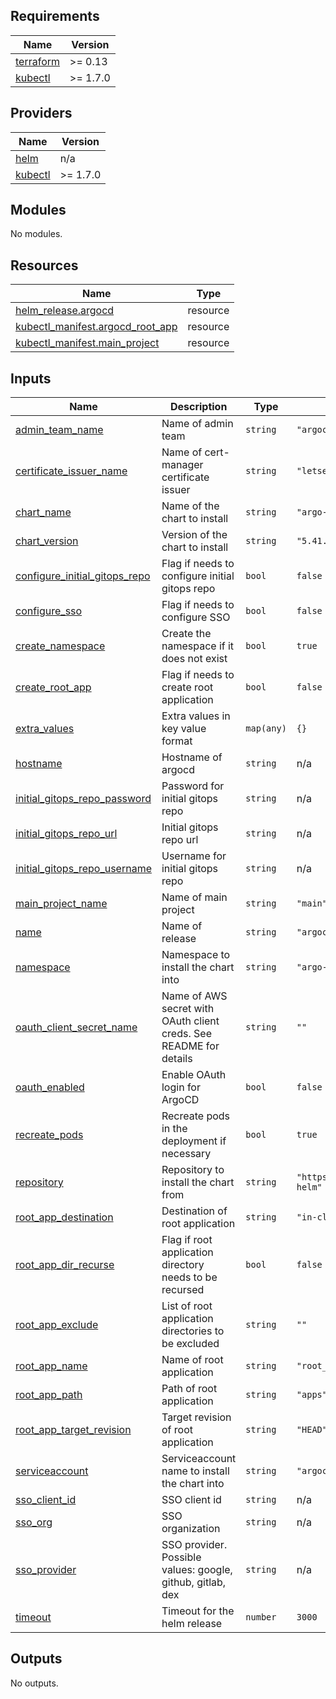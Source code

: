 ## Requirements

| Name | Version |
|------|---------|
| <a name="requirement_terraform"></a> [terraform](#requirement\_terraform) | >= 0.13 |
| <a name="requirement_kubectl"></a> [kubectl](#requirement\_kubectl) | >= 1.7.0 |

## Providers

| Name | Version |
|------|---------|
| <a name="provider_helm"></a> [helm](#provider\_helm) | n/a |
| <a name="provider_kubectl"></a> [kubectl](#provider\_kubectl) | >= 1.7.0 |

## Modules

No modules.

## Resources

| Name | Type |
|------|------|
| [helm_release.argocd](https://registry.terraform.io/providers/hashicorp/helm/latest/docs/resources/release) | resource |
| [kubectl_manifest.argocd_root_app](https://registry.terraform.io/providers/gavinbunney/kubectl/latest/docs/resources/manifest) | resource |
| [kubectl_manifest.main_project](https://registry.terraform.io/providers/gavinbunney/kubectl/latest/docs/resources/manifest) | resource |

## Inputs

| Name | Description | Type | Default | Required |
|------|-------------|------|---------|:--------:|
| <a name="input_admin_team_name"></a> [admin\_team\_name](#input\_admin\_team\_name) | Name of admin team | `string` | `"argocd-admins"` | no |
| <a name="input_certificate_issuer_name"></a> [certificate\_issuer\_name](#input\_certificate\_issuer\_name) | Name of cert-manager certificate issuer | `string` | `"letsencrypt-prod"` | no |
| <a name="input_chart_name"></a> [chart\_name](#input\_chart\_name) | Name of the chart to install | `string` | `"argo-cd"` | no |
| <a name="input_chart_version"></a> [chart\_version](#input\_chart\_version) | Version of the chart to install | `string` | `"5.41.2"` | no |
| <a name="input_configure_initial_gitops_repo"></a> [configure\_initial\_gitops\_repo](#input\_configure\_initial\_gitops\_repo) | Flag if needs to configure initial gitops repo | `bool` | `false` | no |
| <a name="input_configure_sso"></a> [configure\_sso](#input\_configure\_sso) | Flag if needs to configure SSO | `bool` | `false` | no |
| <a name="input_create_namespace"></a> [create\_namespace](#input\_create\_namespace) | Create the namespace if it does not exist | `bool` | `true` | no |
| <a name="input_create_root_app"></a> [create\_root\_app](#input\_create\_root\_app) | Flag if needs to create root application | `bool` | `false` | no |
| <a name="input_extra_values"></a> [extra\_values](#input\_extra\_values) | Extra values in key value format | `map(any)` | `{}` | no |
| <a name="input_hostname"></a> [hostname](#input\_hostname) | Hostname of argocd | `string` | n/a | yes |
| <a name="input_initial_gitops_repo_password"></a> [initial\_gitops\_repo\_password](#input\_initial\_gitops\_repo\_password) | Password for initial gitops repo | `string` | n/a | yes |
| <a name="input_initial_gitops_repo_url"></a> [initial\_gitops\_repo\_url](#input\_initial\_gitops\_repo\_url) | Initial gitops repo url | `string` | n/a | yes |
| <a name="input_initial_gitops_repo_username"></a> [initial\_gitops\_repo\_username](#input\_initial\_gitops\_repo\_username) | Username for initial gitops repo | `string` | n/a | yes |
| <a name="input_main_project_name"></a> [main\_project\_name](#input\_main\_project\_name) | Name of main project | `string` | `"main"` | no |
| <a name="input_name"></a> [name](#input\_name) | Name of release | `string` | `"argocd"` | no |
| <a name="input_namespace"></a> [namespace](#input\_namespace) | Namespace to install the chart into | `string` | `"argo-cd"` | no |
| <a name="input_oauth_client_secret_name"></a> [oauth\_client\_secret\_name](#input\_oauth\_client\_secret\_name) | Name of AWS secret with OAuth client creds. See README for details | `string` | `""` | no |
| <a name="input_oauth_enabled"></a> [oauth\_enabled](#input\_oauth\_enabled) | Enable OAuth login for ArgoCD | `bool` | `false` | no |
| <a name="input_recreate_pods"></a> [recreate\_pods](#input\_recreate\_pods) | Recreate pods in the deployment if necessary | `bool` | `true` | no |
| <a name="input_repository"></a> [repository](#input\_repository) | Repository to install the chart from | `string` | `"https://argoproj.github.io/argo-helm"` | no |
| <a name="input_root_app_destination"></a> [root\_app\_destination](#input\_root\_app\_destination) | Destination of root application | `string` | `"in-cluster"` | no |
| <a name="input_root_app_dir_recurse"></a> [root\_app\_dir\_recurse](#input\_root\_app\_dir\_recurse) | Flag if root application directory needs to be recursed | `bool` | `false` | no |
| <a name="input_root_app_exclude"></a> [root\_app\_exclude](#input\_root\_app\_exclude) | List of root application directories to be excluded | `string` | `""` | no |
| <a name="input_root_app_name"></a> [root\_app\_name](#input\_root\_app\_name) | Name of root application | `string` | `"root_app"` | no |
| <a name="input_root_app_path"></a> [root\_app\_path](#input\_root\_app\_path) | Path of root application | `string` | `"apps"` | no |
| <a name="input_root_app_target_revision"></a> [root\_app\_target\_revision](#input\_root\_app\_target\_revision) | Target revision of root application | `string` | `"HEAD"` | no |
| <a name="input_serviceaccount"></a> [serviceaccount](#input\_serviceaccount) | Serviceaccount name to install the chart into | `string` | `"argocd"` | no |
| <a name="input_sso_client_id"></a> [sso\_client\_id](#input\_sso\_client\_id) | SSO client id | `string` | n/a | yes |
| <a name="input_sso_org"></a> [sso\_org](#input\_sso\_org) | SSO organization | `string` | n/a | yes |
| <a name="input_sso_provider"></a> [sso\_provider](#input\_sso\_provider) | SSO provider. Possible values: google, github, gitlab, dex | `string` | n/a | yes |
| <a name="input_timeout"></a> [timeout](#input\_timeout) | Timeout for the helm release | `number` | `3000` | no |

## Outputs

No outputs.

